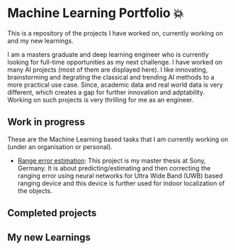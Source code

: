 # Machine Learning Portfolio 💥
This is a repository of the projects I have worked on, currently working on and my new learnings.

I am a masters graduate and deep learning engineer who is currently looking for full-time opportunities as my next challenge. I have worked on many AI projects (most of them are displayed here). I like innovating, brainstorming and itegrating the classical and trending AI methods to a more practical use case. Since, academic data and real world data is very different, which creates a gap for further innovation and adptability. Working on such projects is very thrilling for me as an engineer. 

## Work in progress
These are the Machine Learning based tasks that I am currently working on (under an organisation or personal).
- [Range error estimation](https://github.com/ayush939/DNN-based-ranging-quality-prediction-): This project is my master thesis at Sony, Germany. It is about predicting/estimating and then correcting the ranging error using neural networks for   Ultra Wide Band (UWB) based ranging device and this device is further used for indoor localization of the objects. 
## Completed projects

## My new Learnings
